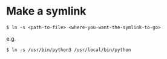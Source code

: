 # Make a symlink

`$ ln -s <path-to-file> <where-you-want-the-symlink-to-go>`

e.g.

`$ ln -s /usr/bin/python3 /usr/local/bin/python`